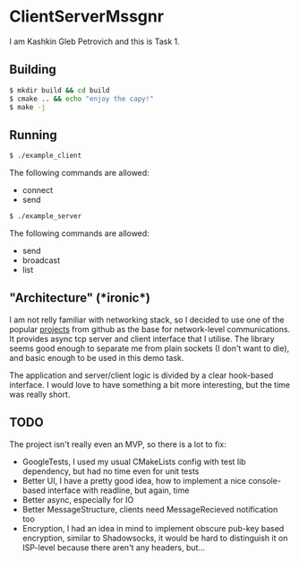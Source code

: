 # ClientServerMssgnr
I am Kashkin Gleb Petrovich and this is Task 1.

## Building
```bash
$ mkdir build && cd build
$ cmake .. && echo "enjoy the capy!"
$ make -j
```

## Running 
```bash
$ ./example_client
```
The following commands are allowed:
* connect <ip>
* send <msg>

```bash
$ ./example_server
```
The following commands are allowed:
* send <id> <msg>
* broadcast <msg>
* list

## "Architecture" (\*ironic\*)
I am not relly familiar with networking stack, so I decided to use one
of the popular [projects](https://github.com/eminfedar/async-sockets-cpp.git) from github as the base for network-level communications.
It provides async tcp server and client interface that I utilise.
The library seems good enough to separate me from plain sockets (I don't want to die),
and basic enough to be used in this demo task.

The application and server/client logic is divided by a clear hook-based interface.
I would love to have something a bit more interesting, but the time was really short.

## TODO
The project isn't really even an MVP, so there is a lot to fix:
* GoogleTests, I used my usual CMakeLists config with test lib dependency, but had no time even for unit tests
* Better UI, I have a pretty good idea, how to implement a nice console-based interface with readline, but again, time
* Better async, especially for IO
* Better MessageStructure, clients need MessageRecieved notification too
* Encryption, I had an idea in mind to implement obscure pub-key based encryption, similar to Shadowsocks, it would be hard to distinguish it on ISP-level because there aren't any headers, but...

